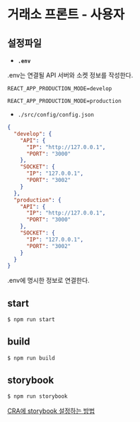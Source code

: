 # 거래소 프론트 - 사용자

## 설정파일

* **`.env`**

.env는 연결될 API 서버와 소켓 정보를 작성한다.

```
REACT_APP_PRODUCTION_MODE=develop
```

```
REACT_APP_PRODUCTION_MODE=production
```

* `./src/config/config.json`

```json
{
  "develop": {
    "API": {
      "IP": "http://127.0.0.1",
      "PORT": "3000"
    },
    "SOCKET": {
      "IP": "127.0.0.1",
      "PORT": "3002"
    }
  }, 
  "production": {
    "API": {
      "IP": "http://127.0.0.1",
      "PORT": "3000"
    },
    "SOCKET": {
      "IP": "127.0.0.1",
      "PORT": "3002"
    }
  } 
}
```

.env에 명시한 정보로 연결한다.

## start 

```sh
$ npm run start
```

## build

```sh
$ npm run build
```

## storybook

```sh
$ npm run storybook
```

[CRA에 storybook 설정하는 방법](https://blog.naver.com/pjt3591oo/221884827235)